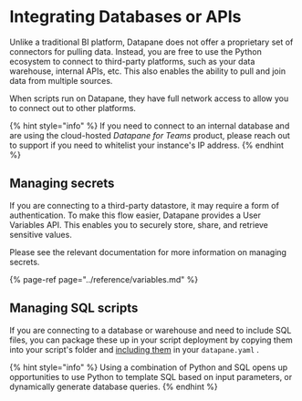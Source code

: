 # Integrating Databases or APIs

Unlike a traditional BI platform, Datapane does not offer a proprietary set of connectors for pulling data. Instead, you are free to use the Python ecosystem to connect to third-party platforms, such as your data warehouse, internal APIs, etc. This also enables the ability to pull and join data from multiple sources. 

When scripts run on Datapane, they have full network access to allow you to connect out to other platforms.

{% hint style="info" %}
If you need to connect to an internal database and are using the cloud-hosted _Datapane for Teams_ product, please reach out to support if you need to whitelist your instance's IP address.
{% endhint %}

## Managing secrets 

If you are connecting to a third-party datastore, it may require a form of authentication. To make this flow easier, Datapane provides a User Variables API. This enables you to securely store, share, and retrieve sensitive values.

Please see the relevant documentation for more information on managing secrets.

{% page-ref page="../reference/variables.md" %}

## Managing SQL scripts

If you are connecting to a database or warehouse and need to include SQL files, you can package these up in your script deployment by copying them into your script's folder and [including them](configuration-and-dependencies.md#additional-files-and-folders) in your `datapane.yaml` . 

{% hint style="info" %}
Using a combination of Python and SQL opens up opportunities to use Python to template SQL based on input parameters, or dynamically generate database queries. 
{% endhint %}

